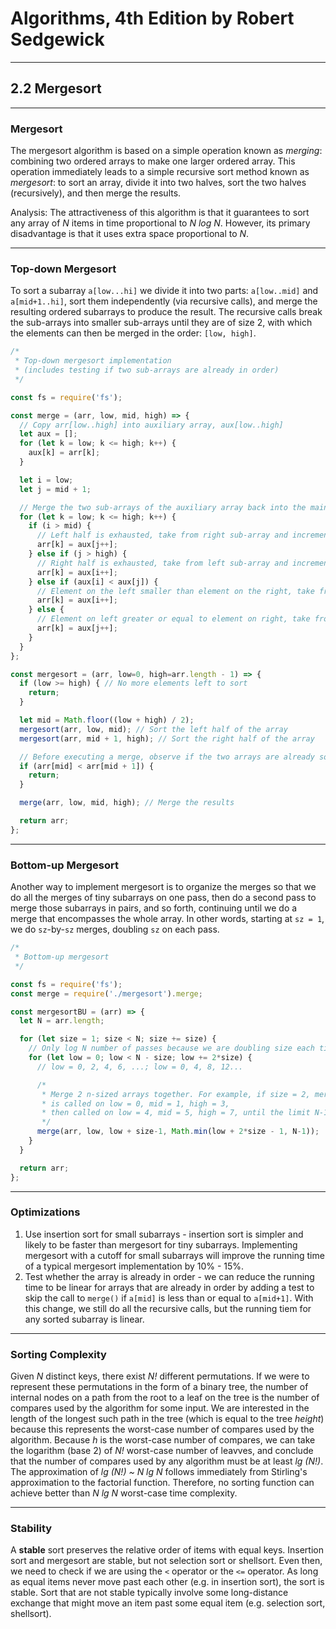 # Algorithms, 4th Edition by Robert Sedgewick

---
## 2.2 Mergesort

---
### Mergesort
The mergesort algorithm is based on a simple operation known as *merging*: combining two ordered arrays to make one larger ordered array. This operation immediately leads to a simple recursive sort method known as *mergesort*: to sort an array, divide it into two halves, sort the two halves (recursively), and then merge the results.  

Analysis: The attractiveness of this algorithm is that it guarantees to sort any array of *N* items in time proportional to *N log N*. However, its primary disadvantage is that it uses extra space proportional to *N*.

---
### Top-down Mergesort
To sort a subarray `a[low...hi]` we divide it into two parts: `a[low..mid]` and `a[mid+1..hi]`, sort them independently (via recursive calls), and merge the resulting ordered subarrays to produce the result. The recursive calls break the sub-arrays into smaller sub-arrays until they are of size 2, with which the elements can then be merged in the order: `[low, high]`.

```js
/*
 * Top-down mergesort implementation
 * (includes testing if two sub-arrays are already in order)
 */

const fs = require('fs');

const merge = (arr, low, mid, high) => {
  // Copy arr[low..high] into auxiliary array, aux[low..high]
  let aux = [];
  for (let k = low; k <= high; k++) {
    aux[k] = arr[k];
  }

  let i = low;
  let j = mid + 1;

  // Merge the two sub-arrays of the auxiliary array back into the main array
  for (let k = low; k <= high; k++) {
    if (i > mid) {
      // Left half is exhausted, take from right sub-array and increment j
      arr[k] = aux[j++];
    } else if (j > high) {
      // Right half is exhausted, take from left sub-array and increment i
      arr[k] = aux[i++];
    } else if (aux[i] < aux[j]) {
      // Element on the left smaller than element on the right, take from left
      arr[k] = aux[i++];
    } else {
      // Element on left greater or equal to element on right, take from right
      arr[k] = aux[j++];
    }
  }
};

const mergesort = (arr, low=0, high=arr.length - 1) => {
  if (low >= high) { // No more elements left to sort
    return;
  }

  let mid = Math.floor((low + high) / 2);
  mergesort(arr, low, mid); // Sort the left half of the array
  mergesort(arr, mid + 1, high); // Sort the right half of the array

  // Before executing a merge, observe if the two arrays are already sorted
  if (arr[mid] < arr[mid + 1]) {
    return;
  }

  merge(arr, low, mid, high); // Merge the results

  return arr;
};

```

---
### Bottom-up Mergesort
Another way to implement mergesort is to organize the merges so that we do all the merges of tiny subarrays on one pass, then do a second pass to merge those subarrays in pairs, and so forth, continuing until we do a merge that encompasses the whole array. In other words, starting at `sz = 1`, we do `sz`-by-`sz` merges, doubling `sz` on each pass.

```js
/*
 * Bottom-up mergesort
 */

const fs = require('fs');
const merge = require('./mergesort').merge;

const mergesortBU = (arr) => {
  let N = arr.length;

  for (let size = 1; size < N; size += size) {
    // Only log N number of passes because we are doubling size each time
    for (let low = 0; low < N - size; low += 2*size) {
      // low = 0, 2, 4, 6, ...; low = 0, 4, 8, 12...

      /*
       * Merge 2 n-sized arrays together. For example, if size = 2, merge
       * is called on low = 0, mid = 1, high = 3,
       * then called on low = 4, mid = 5, high = 7, until the limit N-1.
       */
      merge(arr, low, low + size-1, Math.min(low + 2*size - 1, N-1));
    }
  }

  return arr;
};

```

---
### Optimizations
1. Use insertion sort for small subarrays - insertion sort is simpler and likely to be faster than mergesort for tiny subarrays. Implementing mergesort with a cutoff for small subarrays will improve the running time of a typical mergesort implementation by 10% - 15%.
2. Test whether the array is already in order - we can reduce the running time to be linear for arrays that are already in order by adding a test to skip the call to `merge()` if `a[mid]` is less than or equal to `a[mid+1]`. With this change, we still do all the recursive calls, but the running tiem for any sorted subarray is linear.

---
### Sorting Complexity
Given *N* distinct keys, there exist *N!* different permutations. If we were to represent these permutations in the form of a binary tree, the number of internal nodes on a path from the root to a leaf on the tree is the number of compares used by the algorithm for some input. We are interested in the length of the longest such path in the tree (which is equal to the tree *height*) because this represents the worst-case number of compares used by the algorithm. Because *h* is the worst-case number of compares, we can take the logarithm (base 2) of *N!* worst-case number of leavves, and conclude that the number of compares used by any algorithm must be at least *lg (N!)*. The approximation of *lg (N!) ~ N lg N* follows immediately from Stirling's approximation to the factorial function. Therefore, no sorting function can achieve better than *N lg N* worst-case time complexity.

---
### Stability
A **stable** sort preserves the relative order of items with equal keys. Insertion sort and mergesort are stable, but not selection sort or shellsort. Even then, we need to check if we are using the `<` operator or the `<=` operator. As long as equal items never move past each other (e.g. in insertion sort), the sort is stable. Sort that are not stable typically involve some long-distance exchange that might move an item past some equal item (e.g. selection sort, shellsort).
